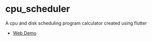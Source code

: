 # cpu_scheduler
A cpu and disk scheduling program calculator created using flutter

- [Web Demo](https://kdjamespro.github.io/cpu_scheduler/#/)


